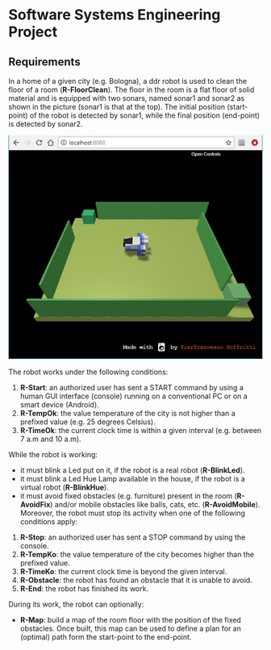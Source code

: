 # Software Systems Engineering Project

## Requirements
In a home of a given city (e.g. Bologna), a ddr robot is used to clean the floor of a room (**R-FloorClean**).
The floor in the room is a flat floor of solid material and is equipped with two sonars, named sonar1 and sonar2 as shown in the picture (sonar1 is that at the top). 
The initial position (start-point) of the robot is detected by sonar1, while the final position (end-point) is detected by sonar2.

![Alt text](/latex/img/virtualRobot.jpg)

The robot works under the following conditions:
1. **R-Start**: an authorized user has sent a START command by using a human GUI interface (console) running on a conventional PC or on a smart device (Android).
2. **R-TempOk**: the value temperature of the city is not higher than a prefixed value (e.g. 25 degrees Celsius).
3. **R-TimeOk**: the current clock time is within a given interval (e.g. between 7 a.m and 10 a.m).

While the robot is working:
* it must blink a Led put on it, if the robot is a real robot (**R-BlinkLed**).
* it must blink a Led Hue Lamp available in the house, if the robot is a virtual robot (**R-BlinkHue**).
* it must avoid fixed obstacles (e.g. furniture) present in the room (**R-AvoidFix**) and/or mobile obstacles like balls, cats, etc. (**R-AvoidMobile**).
Moreover, the robot must stop its activity when one of the following conditions apply:
1. **R-Stop**: an authorized user has sent a STOP command by using the console.
2. **R-TempKo**: the value temperature of the city becomes higher than the prefixed value.
3. **R-TimeKo**: the current clock time is beyond the given interval.
4. **R-Obstacle**: the robot has found an obstacle that it is unable to avoid.
5. **R-End**: the robot has finished its work.

During its work, the robot can optionally:
* **R-Map**: build a map of the room floor with the position of the fixed obstacles. Once built, this map can be
used to define a plan for an (optimal) path form the start-point to the end-point.
